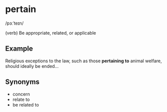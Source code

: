# pertain

/pɜːˈteɪn/

(verb) Be appropriate, related, or applicable

## Example

Religious exceptions to the law, such as those **pertaining to** animal welfare, should ideally be ended...

## Synonyms

+ concern
+ relate to
+ be related to
